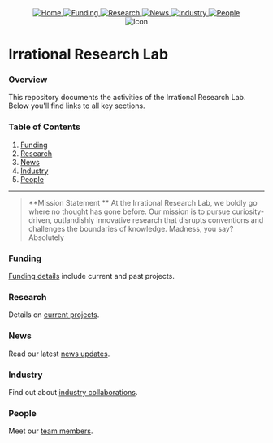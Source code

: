 
<p><a name=top>&nbsp;</a>&nbsp;</p><p align=center>
  <a href="README.md">
    <img src="https://img.shields.io/badge/Home-README-blue?style=for-the-badge&logo=homeassistant" alt="Home">
  </a>
  <a href="funding.md">
    <img src="https://img.shields.io/badge/Funding-Latest-green?style=for-the-badge&logo=money" alt="Funding">
  </a>
  <a href="research.md">
    <img src="https://img.shields.io/badge/Research-Projects-yellow?style=for-the-badge&logo=book" alt="Research">
  </a>
  <a href="news.md">
    <img src="https://img.shields.io/badge/News-Updates-red?style=for-the-badge&logo=news" alt="News">
  </a>
  <a href="industry.md">
    <img src="https://img.shields.io/badge/Industry-Collaborations-orange?style=for-the-badge&logo=industry" alt="Industry">
  </a>
  <a href="people.md">
    <img src="https://img.shields.io/badge/People-Team-lightgrey?style=for-the-badge&logo=people" alt="People">
  </a><br>
    <img src="/etc/img/icon.png" alt="Icon">
</p>

  
# Irrational Research Lab

### Overview
This repository documents the activities of the Irrational Research Lab. Below you'll find links to all key sections.

### Table of Contents
1. [Funding](#funding)
2. [Research](#current-projects)
3. [News](#lab-highlights)
4. [Industry](#industry-engagements)
5. [People](#team-members)

---
> **Mission Statement ** 
At the Irrational Research Lab, we boldly go where no thought has gone before.
Our mission is to pursue curiosity-driven, outlandishly
innovative research that disrupts conventions and challenges the
boundaries of knowledge. Madness, you say? Absolutely

### Funding
[Funding details](funding.md) include current and past projects.

### Research
Details on [current projects](research.md).

### News
Read our latest [news updates](news.md).

### Industry
Find out about [industry collaborations](industry.md).

### People
Meet our [team members](people.md).
